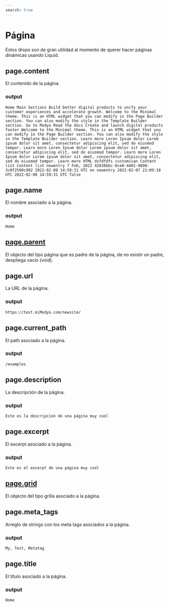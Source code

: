 ```yaml
---
search: true
---
```


# Página

Estos drops son de gran utilidad al momento de querer hacer páginas dinámicas usando Liquid.

## page.content

El contenido de la página.

### output

```Home Main Sectionx Build better digital products to unify your customer experiences and accelerate growth. Welcome to the Minimal theme. This is an HTML widget that you can modify in the Page Builder section. You can also modify the style in the Template Builder section. Go to Modyo Read the docs Create and launch digital products faster Welcome to the Minimal theme. This is an HTML widget that you can modify in the Page Builder section. You can also modify the style in the Template Builder section. Learn more Loren Ipsum dolor Lorem ipsum dolor sit amet, consectetur adipiscing elit, sed do eiusmod tempor. Learn more Loren Ipsum dolor Lorem ipsum dolor sit amet, consectetur adipiscing elit, sed do eiusmod tempor. Learn more Loren Ipsum dolor Lorem ipsum dolor sit amet, consectetur adipiscing elit, sed do eiusmod tempor. Learn more HTML dsfdfdfs customivan Content list Content list newentry 7 Feb, 2022 42838bbc-8ce8-4401-9898-3c0f2590c992 2022-02-08 14:59:31 UTC en newentry 2022-02-07 21:09:18 UTC 2022-02-08 14:59:31 UTC false```

## page.name

El nombre asociado a la página.

### output

```Home```

## [page.parent](./page)

El objecto del tipo página que es padre de la página, de no existir un padre, despliega vacío (void).

## page.url

La URL de la página.

### output

```https://test.miModyo.com/newsite/```

## page.current_path

El path asociado a la página.

### output

```/examples```

## page.description

La descripción de la página.

### output

```Este es la descripcion de una página muy cool```

## page.excerpt

El excerpt asociado a la página.

### output

```Este es el excerpt de una página muy cool```

## [page.grid](./grilla)

El objecto del tipo grilla asociado a la página.

## page.meta_tags

Arreglo de strings con los meta tags asociados a la página.

### output

```My, Test, Metatag```

## page.title

El título asociado a la página.

### output

```Home```

